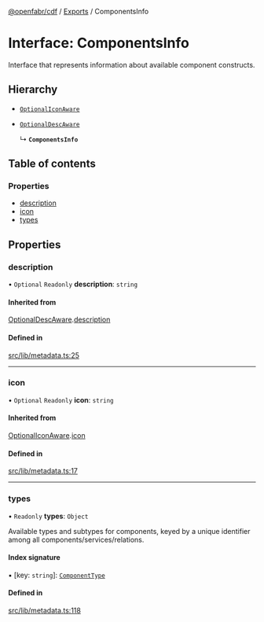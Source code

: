 [@openfabr/cdf](../README.md) / [Exports](../modules.md) / ComponentsInfo

# Interface: ComponentsInfo

Interface that represents information about available component constructs.

## Hierarchy

- [`OptionalIconAware`](OptionalIconAware.md)

- [`OptionalDescAware`](OptionalDescAware.md)

  ↳ **`ComponentsInfo`**

## Table of contents

### Properties

- [description](ComponentsInfo.md#description)
- [icon](ComponentsInfo.md#icon)
- [types](ComponentsInfo.md#types)

## Properties

### description

• `Optional` `Readonly` **description**: `string`

#### Inherited from

[OptionalDescAware](OptionalDescAware.md).[description](OptionalDescAware.md#description)

#### Defined in

[src/lib/metadata.ts:25](https://github.com/openfabr/cdf/blob/9dc7721/core/typescript/src/lib/metadata.ts#L25)

___

### icon

• `Optional` `Readonly` **icon**: `string`

#### Inherited from

[OptionalIconAware](OptionalIconAware.md).[icon](OptionalIconAware.md#icon)

#### Defined in

[src/lib/metadata.ts:17](https://github.com/openfabr/cdf/blob/9dc7721/core/typescript/src/lib/metadata.ts#L17)

___

### types

• `Readonly` **types**: `Object`

Available types and subtypes for components, keyed by a unique identifier among all components/services/relations.

#### Index signature

▪ [key: `string`]: [`ComponentType`](ComponentType.md)

#### Defined in

[src/lib/metadata.ts:118](https://github.com/openfabr/cdf/blob/9dc7721/core/typescript/src/lib/metadata.ts#L118)
